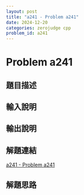 ```yaml
---
layout: post
title: "a241 - Problem a241"
date: 2024-12-20
categories: zerojudge cpp
problem_id: a241
---
```


# Problem a241

## 題目描述



## 輸入說明



## 輸出說明



## 解題連結

[a241 - Problem a241](https://zerojudge.tw/ShowProblem?problemid=a241)

## 解題思路

